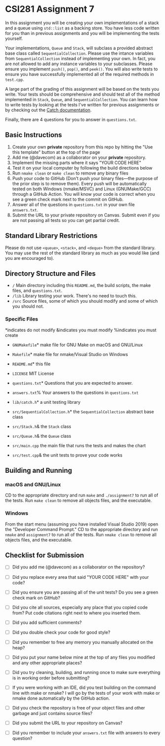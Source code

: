 # CSI281 Assignment 7

In this assignment you will be creating your own implementations of a stack and a queue using `std::list` as a backing store. You have less code written for you than in previous assignments and you will be implementing the tests yourself.

Your implementations, `Queue` and `Stack`, will subclass a provided abstract base class called `SequentialCollection`. Please use the intance variables from `SequentialCollection` instead of implementing your own. In fact, you are not allowed to add any instance variables to your subclasses. Please ensure you implement `push()`, `pop()`, and `peek()`. You will also write tests to ensure you have successfully implemented all of the required methods in `test.cpp`.

A large part of the grading of this assignment will be based on the tests you write. Your tests should be comprehensive and should test all of the method implemented in `Stack`, `Queue`, and `SequentialCollection`. You can learn how to write tests by looking at the tests I've written for previous assignments or by checking out the [Catch documentation](https://github.com/catchorg/Catch2).

Finally, there are 4 questions for you to answer in `questions.txt`.

## Basic Instructions

1. Create your own **private** repository from this repo by hitting the "Use this template" button at the top of the page
2. Add me (@davecom) as a collaborator on your **private** repository.
3. Implement the missing parts where it says "YOUR CODE HERE"
4. Test it on your local computer by following the build directions below
5. Run `nmake clean` or `make clean` to remove any binary files
6. Push your code to GitHub (Don't push your binary files—the purpose of the prior step is to remove them). Every push will be automatically tested on both Windows (nmake/MSVC) and Linux (GNUMake/GCC) through a GitHub Action. You will know your code is correct when you see a green check mark next to the commit on GitHub.
7. Answer all of the questions in `questions.txt` in your own file `answers.txt`.
8. Submit the URL to your private repository on Canvas. Submit even if you are not passing all tests so you can get partial credit.

## Standard Library Restrictions

Please do not use `<queue>`, `<stack>`, and `<deque>` from the standard library. You may use the rest of the standard library as much as you would like (and you are encouraged to).

## Directory Structure and Files

- `/` Main directory including this `README.md`, the build scripts, the make files, and `questions.txt`.
- `/lib` Library testing your work. There's no need to touch this.
- `/src` Source files, some of which you should modify and some of which you should not.

### Specific Files

*indicates do not modify
&indicates you must modify
%indicates you must create

- `GNUMakefile`* make file for GNU Make on macOS and GNU/Linux
- `Makefile`* make file for nmake/Visual Studio on Windows
- `README.md`* this file
- `LICENSE` MIT License
- `questions.txt`* Questions that you are expected to answer.
- `answers.txt`% Your answers to the questions in `questions.txt`

- `lib/catch.h`* a unit testing library

- `src/SequentialCollection.h`* the `SequentialCollection` abstract base class
- `src/Stack.h`& the `Stack` class
- `src/Queue.h`& the `Queue` class
- `src/main.cpp` the main file that runs the tests and makes the chart
- `src/test.cpp`& the unit tests to prove your code works

## Building and Running

### macOS and GNU/Linux

CD to the appropriate directory and run `make` and `./assignment7` to run all of the tests. Run `make clean` to remove all objects files, and the executable.

### Windows

From the start menu (assuming you have installed Visual Studio 2019) open the "Developer Command Prompt." CD to the appropriate directory and run `nmake` and `assignment7` to run all of the tests. Run `nmake clean` to remove all objects files, and the executable.

## Checklist for Submission

- [ ] Did you add me (@davecom) as a collaborator on the repository?
- [ ] Did you replace every area that said "YOUR CODE HERE" with your code?
- [ ] Did you ensure you are passing all of the unit tests? Do you see a green check mark on GitHub?
- [ ] Did you cite all sources, especially any place that you copied code from? Put code citations right next to where you inserted them.
- [ ] Did you add sufficient comments?
- [ ] Did you double check your code for good style?
- [ ] Did you remember to free any memory you manually allocated on the heap?
- [ ] Did you put your name below mine at the top of any files you modified and any other appropriate places?
- [ ] Did you try cleaning, building, and running once to make sure everything is in working order before submitting?
- [ ] If you were working with an IDE, did you test building on the command line with make or nmake? I will go by the tests of your work with make or nmake done automatically by the GitHub action.
- [ ] Did you check the repository is free of your object files and other garbage and just contains source files?
- [ ] Did you submit the URL to your repository on Canvas?
- [ ] Did you remember to include your `answers.txt` file with answers to every question?

